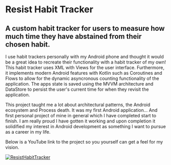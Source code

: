 ﻿# Resist Habit Tracker
## A custom habit tracker for users to measure how much time they have abstained from their chosen habit.  

I use habit trackers personally with my Android phone and thought it would be a great idea to recreate their functionality with a habit tracker of my own! This habit tracker uses XML with Views for the user interface. Furthermore, it implements modern Android features with Kotlin such as Coroutines and Flows to allow for the dynamic asyncronous counting functionality of the application. The apps state is saved using the MVVM architecture and DataStore to persist the user's current time for when they revisit the application. 

This project taught me a lot about architectural patterns, the Android ecosystem and Process death. It was my first Android application... And first personal project of mine in general which I have completed start to finish. I am really proud I have gotten it working and upon completion it solidified my interest in Android development as something I want to pursue as a career in my life. 

Below is a YouTube link to the project so you yourself can get a feel for my vision. 

[![ResistHabitTracker](https://img.youtube.com/vi/M9-UF7ztn6A/0.jpg)](https://www.youtube.com/shorts/M9-UF7ztn6A)

